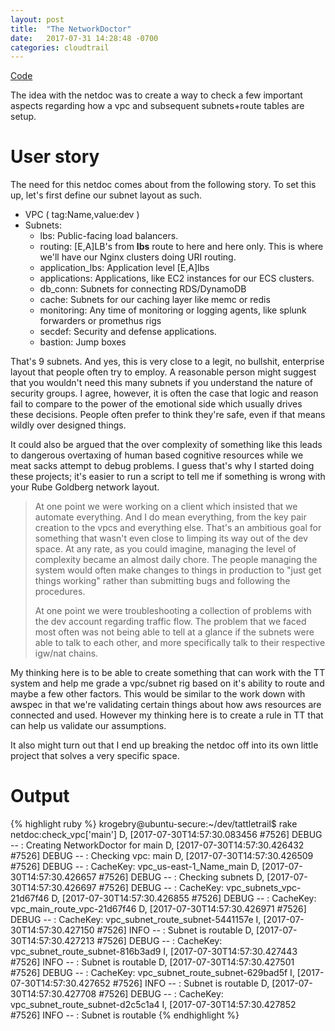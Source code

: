 ```yaml
---
layout: post
title:  "The NetworkDoctor"
date:   2017-07-31 14:28:48 -0700
categories: cloudtrail
---
```


<a href="https://github.com/krogebry/tattletrail">Code</a>

<p>
The idea with the netdoc was to create a way to check a few important aspects regarding how a vpc and subsequent subnets+route tables are setup.
</p>

<h1>User story</h1>

<p>
The need for this netdoc comes about from the following story.  To set this up, let's first define our subnet layout as such.
</p>

<ul>
	<li>VPC ( tag:Name,value:dev )</li>
	<li>Subnets:
	<ul>
	  <li>lbs: Public-facing load balancers.</li>
	  <li>routing: [E,A]LB's from <b>lbs</b> route to here and here only.  This is where we'll have our Nginx clusters doing URI routing.</li>
    <li>application_lbs: Application level [E,A]lbs</li>
    <li>applications: Applications, like EC2 instances for our ECS clusters.</li>
    <li>db_conn: Subnets for connecting RDS/DynamoDB</li>
    <li>cache: Subnets for our caching layer like memc or redis</li>
    <li>monitoring: Any time of monitoring or logging agents, like splunk forwarders or promethus rigs</li>
    <li>secdef: Security and defense applications.</li>
    <li>bastion: Jump boxes</li>
  </ul>
  </li>
</ul>

<p>
That's 9 subnets.  And yes, this is very close to a legit, no bullshit, enterprise layout that people often try to employ.  A reasonable person might suggest that you wouldn't need
this many subnets if you understand the nature of security groups.  I agree, however, it is often the case that logic and reason fail to compare to the power of the emotional
side which usually drives these decisions.  People often prefer to think they're safe, even if that means wildly over designed things.
</p>

<p>
It could also be argued that the over complexity of something like this leads to dangerous overtaxing of human based cognitive resources while we meat sacks attempt to debug
problems.  I guess that's why I started doing these projects; it's easier to run a script to tell me if something is wrong with your Rube Goldberg network layout.
</p>

<blockquote>
At one point we were working on a client which insisted that we automate everything.  And I do mean everything, from the key pair creation to the vpcs and everything else.
That's an ambitious goal for something that wasn't even close to limping its way out of the dev space.  At any rate, as you could imagine, managing the level of complexity
became an almost daily chore.  The people managing the system would often make changes to things in production to "just get things working" rather than submitting bugs
and following the procedures.

At one point we were troubleshooting a collection of problems with the dev account regarding traffic flow.  The problem that we faced most often was not being able to
tell at a glance if the subnets were able to talk to each other, and more specifically talk to their respective igw/nat chains.
</blockquote>

<p>
My thinking here is to be able to create something that can work with the TT system and help me grade a vpc/subnet rig based on it's ability to route and maybe a few
other factors.  This would be similar to the work down with awspec in that we're validating certain things about how aws resources are connected and used.  However
my thinking here is to create a rule in TT that can help us validate our assumptions.
</p>

<p>
It also might turn out that I end up breaking the netdoc off into its own little project that solves a very specific space.
</p>

<h1>Output</h1>

{% highlight ruby %}
krogebry@ubuntu-secure:~/dev/tattletrail$ rake netdoc:check_vpc['main']
D, [2017-07-30T14:57:30.083456 #7526] DEBUG -- : Creating NetworkDoctor for main
D, [2017-07-30T14:57:30.426432 #7526] DEBUG -- : Checking vpc: main
D, [2017-07-30T14:57:30.426509 #7526] DEBUG -- : CacheKey: vpc_us-east-1_Name_main
D, [2017-07-30T14:57:30.426657 #7526] DEBUG -- : Checking subnets
D, [2017-07-30T14:57:30.426697 #7526] DEBUG -- : CacheKey: vpc_subnets_vpc-21d67f46
D, [2017-07-30T14:57:30.426855 #7526] DEBUG -- : CacheKey: vpc_main_route_vpc-21d67f46
D, [2017-07-30T14:57:30.426971 #7526] DEBUG -- : CacheKey: vpc_subnet_route_subnet-5441157e
I, [2017-07-30T14:57:30.427150 #7526]  INFO -- : Subnet is routable
D, [2017-07-30T14:57:30.427213 #7526] DEBUG -- : CacheKey: vpc_subnet_route_subnet-816b3ad9
I, [2017-07-30T14:57:30.427443 #7526]  INFO -- : Subnet is routable
D, [2017-07-30T14:57:30.427501 #7526] DEBUG -- : CacheKey: vpc_subnet_route_subnet-629bad5f
I, [2017-07-30T14:57:30.427652 #7526]  INFO -- : Subnet is routable
D, [2017-07-30T14:57:30.427708 #7526] DEBUG -- : CacheKey: vpc_subnet_route_subnet-d2c5c1a4
I, [2017-07-30T14:57:30.427852 #7526]  INFO -- : Subnet is routable
{% endhighlight %}

